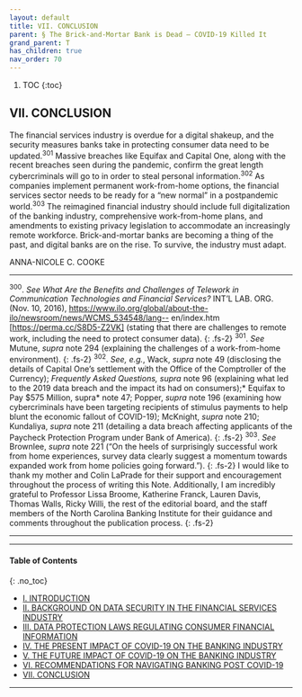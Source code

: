 ```yaml
---
layout: default
title: VII. CONCLUSION 
parent: § The Brick-and-Mortar Bank is Dead — COVID-19 Killed It 
grand_parent: T 
has_children: true
nav_order: 70 
---
```

<style>
.dont-break-out {
  /* These are technically the same, but use both */
  overflow-wrap: break-word;
  word-wrap: break-word;

  -ms-word-break: break-all;
  /* This is the dangerous one in WebKit, as it breaks things wherever */
  word-break: break-all;
  /* Instead use this non-standard one: */
  word-break: break-word;
}

.youtube-container {
    position: relative;
    width: 100%;
    height: 0;
    padding-bottom: 56.25%;
}
.youtube-video {
    position: absolute;
    top: 0;
    left: 0;
    width: 100%;
    height: 100%;
}
</style>

<div class="dont-break-out" markdown="1">

1. TOC
{:toc}

## VII. CONCLUSION

The financial services industry is overdue for a digital shakeup, and the security measures banks take in protecting consumer data need to be updated.<sup>301</sup> Massive breaches like Equifax and Capital One, along with the recent breaches seen during the pandemic, confirm the great length cybercriminals will go to in order to steal personal information.<sup>302</sup> As companies implement permanent work-from-home options, the financial services sector needs to be ready for a “new normal” in a postpandemic world.<sup>303</sup> The reimagined financial industry should include full digitalization of the banking industry, comprehensive work-from-home plans, and amendments to existing privacy legislation to accommodate an increasingly remote workforce. Brick-and-mortar banks are becoming a thing of the past, and digital banks are on the rise. To survive, the industry must adapt.

ANNA-NICOLE C. COOKE

***
<sup>300</sup>. *See What Are the Benefits and Challenges of Telework in Communication Technologies and Financial Services?* INT’L LAB. ORG. (Nov. 10, 2016), https://www.ilo.org/global/about-the-ilo/newsroom/news/WCMS_534548/lang-- en/index.htm [https://perma.cc/S8D5-Z2VK] (stating that there are challenges to remote work, including the need to protect consumer data). 
{: .fs-2}
<sup>301</sup>. *See* Mutune, *supra* note 294 (explaining the challenges of a work-from-home environment). 
{: .fs-2}
<sup>302</sup>. *See, e.g.*, Wack, *supra* note 49 (disclosing the details of Capital One’s settlement with the Office of the Comptroller of the Currency); *Frequently Asked Questions, supra* note 96 (explaining what led to the 2019 data breach and the impact its had on consumers);* Equifax to Pay $575 Million, supra* note 47; Popper, *supra* note 196 (examining how cybercriminals have been targeting recipients of stimulus payments to help blunt the economic fallout of COVID-19); McKnight, *supra* note 210; Kundaliya, *supra* note 211 (detailing a data breach affecting applicants of the Paycheck Protection Program under Bank of America). 
{: .fs-2}
<sup>303</sup>. *See* Brownlee, *supra* note 221 (“On the heels of surprisingly successful work from home experiences, survey data clearly suggest a momentum towards expanded work from home policies going forward.”). 
{: .fs-2}
 I would like to thank my mother and Colin LaPrade for their support and encouragement throughout the process of writing this Note. Additionally, I am incredibly grateful to Professor Lissa Broome, Katherine Franck, Lauren Davis, Thomas Walls, Ricky Willi, the rest of the editorial board, and the staff members of the North Carolina Banking Institute for their guidance and comments throughout the publication process.
 {: .fs-2}
***

***

#### Table of Contents
{: .no_toc}

<ul><li> <a href="/docs/T/the-brick-and-mortar-bank-is-dead-covid-19-killed-it-1/">I. INTRODUCTION</a></li><li> <a href="/docs/T/the-brick-and-mortar-bank-is-dead-covid-19-killed-it-2/">II. BACKGROUND ON DATA SECURITY IN THE FINANCIAL SERVICES INDUSTRY</a></li><li> <a href="/docs/T/the-brick-and-mortar-bank-is-dead-covid-19-killed-it-3/">III. DATA PROTECTION LAWS REGULATING CONSUMER FINANCIAL INFORMATION</a></li><li> <a href="/docs/T/the-brick-and-mortar-bank-is-dead-covid-19-killed-it-4/">IV. THE PRESENT IMPACT OF COVID-19 ON THE BANKING INDUSTRY</a></li><li> <a href="/docs/T/the-brick-and-mortar-bank-is-dead-covid-19-killed-it-5/">V. THE FUTURE IMPACT OF COVID-19 ON THE BANKING INDUSTRY</a></li><li> <a href="/docs/T/the-brick-and-mortar-bank-is-dead-covid-19-killed-it-6/">VI. RECOMMENDATIONS FOR NAVIGATING BANKING POST COVID-19</a></li><li> <a href="/docs/T/the-brick-and-mortar-bank-is-dead-covid-19-killed-it-7/">VII. CONCLUSION</a></li></ul>

***

</div>
